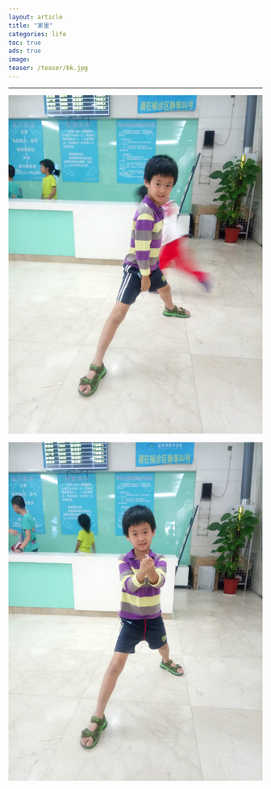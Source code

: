 ```yaml
---
layout: article
title: "家里"
categories: life
toc: true
ads: true
image:
teaser: /teaser/bk.jpg
---
```


---



![df](https://github.com/storage201602/storage201602/blob/master/chenyifan2016/_posts/life/2016-10-01-20161001194730life.md/IMG_20161001_164918.jpg?raw=true)

![df](https://github.com/storage201602/storage201602/blob/master/chenyifan2016/_posts/life/2016-10-01-20161001194730life.md/IMG_20161001_164914.jpg?raw=true)

